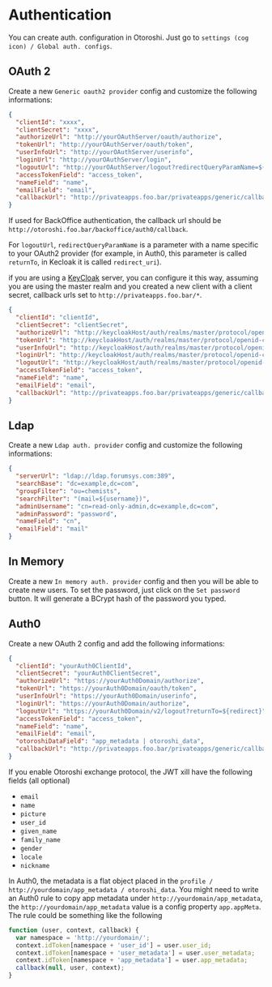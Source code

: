 # Authentication

You can create auth. configuration in Otoroshi. Just go to `settings (cog icon) / Global auth. configs`.

## OAuth 2

Create a new `Generic oauth2 provider` config and customize the following informations:

```json
{
  "clientId": "xxxx",
  "clientSecret": "xxxx",
  "authorizeUrl": "http://yourOAuthServer/oauth/authorize",
  "tokenUrl": "http://yourOAuthServer/oauth/token",
  "userInfoUrl": "http://yourOAuthServer/userinfo",
  "loginUrl": "http://yourOAuthServer/login",
  "logoutUrl": "http://yourOAuthServer/logout?redirectQueryParamName=${redirect}",
  "accessTokenField": "access_token",
  "nameField": "name",
  "emailField": "email",
  "callbackUrl": "http://privateapps.foo.bar/privateapps/generic/callback"
}
```

If used for BackOffice authentication, the callback url should be `http://otoroshi.foo.bar/backoffice/auth0/callback`.

For `logoutUrl`, `redirectQueryParamName` is a parameter with a name specific to your OAuth2 provider (for example, in Auth0, this parameter is called `returnTo`, in Kecloak it is called `redirect_uri`).

if you are using a [KeyCloak](https://www.keycloak.org/) server, you can configure it this way, assuming you are using the master realm and you created a new client with a client secret, callback urls set to `http://privateapps.foo.bar/*`.

```json
{
  "clientId": "clientId",
  "clientSecret": "clientSecret",
  "authorizeUrl": "http://keycloakHost/auth/realms/master/protocol/openid-connect/auth",
  "tokenUrl": "http://keycloakHost/auth/realms/master/protocol/openid-connect/token",
  "userInfoUrl": "http://keycloakHost/auth/realms/master/protocol/openid-connect/userinfo",
  "loginUrl": "http://keycloakHost/auth/realms/master/protocol/openid-connect/auth",
  "logoutUrl": "http://keycloakHost/auth/realms/master/protocol/openid-connect/logout?redirect_uri=${redirect}",
  "accessTokenField": "access_token",
  "nameField": "name",
  "emailField": "email",
  "callbackUrl": "http://privateapps.foo.bar/privateapps/generic/callback"
}
```

## Ldap

Create a new `Ldap auth. provider` config and customize the following informations:

```json
{
  "serverUrl": "ldap://ldap.forumsys.com:389",
  "searchBase": "dc=example,dc=com",
  "groupFilter": "ou=chemists",
  "searchFilter": "(mail=${username})",
  "adminUsername": "cn=read-only-admin,dc=example,dc=com",
  "adminPassword": "password",
  "nameField": "cn",
  "emailField": "mail"
}
```

## In Memory

Create a new `In memory auth. provider` config and then you will be able to create new users. To set the password, just click on the `Set password` button. It will generate a BCrypt hash of the password you typed.

## Auth0

Create a new OAuth 2 config and add the following informations:

```json
{
  "clientId": "yourAuth0ClientId",
  "clientSecret": "yourAuth0ClientSecret",
  "authorizeUrl": "https://yourAuth0Domain/authorize",
  "tokenUrl": "https://yourAuth0Domain/oauth/token",
  "userInfoUrl": "https://yourAuth0Domain/userinfo",
  "loginUrl": "https://yourAuth0Domain/authorize",
  "logoutUrl": "https://yourAuth0Domain/v2/logout?returnTo=${redirect}",
  "accessTokenField": "access_token",
  "nameField": "name",
  "emailField": "email",
  "otoroshiDataField": "app_metadata | otoroshi_data",
  "callbackUrl": "http://privateapps.foo.bar/privateapps/generic/callback"
}
```

If you enable Otoroshi exchange protocol, the JWT xill have the following fields (all optional)

* `email`
* `name`
* `picture`
* `user_id`
* `given_name`
* `family_name`
* `gender`
* `locale`
* `nickname`

In Auth0, the metadata is a flat object placed in the `profile / http://yourdomain/app_metadata / otoroshi_data`. You might need to write an Auth0 rule to copy app metadata under `http://yourdomain/app_metadata`, the `http://yourdomain/app_metadata` value is a config property `app.appMeta`. The rule could be something like the following

```js
function (user, context, callback) {
  var namespace = 'http://yourdomain/';
  context.idToken[namespace + 'user_id'] = user.user_id;
  context.idToken[namespace + 'user_metadata'] = user.user_metadata;
  context.idToken[namespace + 'app_metadata'] = user.app_metadata;
  callback(null, user, context);
}
```
